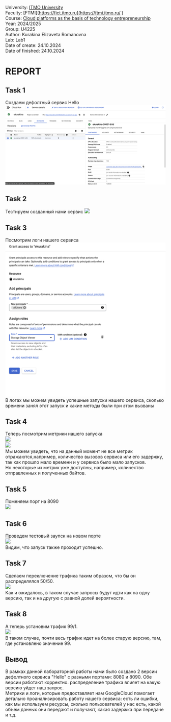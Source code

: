 University: [ITMO University](https://itmo.ru/ru/)  
Faculty: [FTMI](https://fict.itmo.ru](https://ftmi.itmo.ru/ )  
Course: [Cloud platforms as the basis of technology entrepreneurship](https://itmo-ict-faculty.github.io/cloud-platforms-as-the-basis-of-technology-entrepreneurship/)   
Year: 2024/2025  
Group: U4225  
Author: Kurakina Elizaveta Romanovna  
Lab: Lab1  
Date of create: 24.10.2024  
Date of finished: 24.10.2024  

# REPORT  
## Task 1  
Создаем дефолтный сервис Hello  
![](/lab2/screenhots/image1)  
## Task 2  
Тестируем созданный нами сервис
![](/lab2/screenshots/image2)  
## Task 3  
Посмотрим логи нашего сервиса
![](/lab3/screenshots/image3)  
В логах мы можем увидеть успешные запуски нашего сервиса, сколько времени занял этот запуск и какие методы были при этом вызваны
## Task 4  
Теперь посмотрим метрики нашего запуска   
![](/lab2/screenshots/image4)  
![](/lab2/screenshots/image42)  
Мы можем увидеть, что на данный момент не все метрик отражаются,например, количество вызовов сервиса или его задержку, так как прошло мало времени и у сервиса было мало запусков.  
Но некоторые из метрик уже доступны, например, количество отправленных и полученных байтов.
## Task 5  
Поменяем порт на 8090  
![](/lab2/screenshots/image5)    
## Task 6  
Проведем тестовый заупск на новом порте  
![](/lab2/screenshots/image6)  
Видим, что запуск также проходит успешно.  
## Task 7  
Сделаем переключение трафика таким образом, что бы он распределялся 50/50.  
![](/lab2/screenshots/image7)   
Как и ожидалось, в таком случае запросы будут идти как на одну версию, так и на другую с равной долей вероятности.
## Task 8  
А теперь установим трафик 99/1.  
![](/lab2/screenshots/image8)   
В таком случае, почти весь трафик идет на более старую версию, там, где установлено значение 99.  
## Вывод
В рамках данной лабораторной работы нами было создано 2 версии дефолтного сервиса "Hello" с разными портами: 8080 и 8090. Обе версии работают корректно. распределение трафика влияет на какую версию уйдет наш запрос.  
Метрики и логи, которые предоставляет нам GoogleCloud помогает детально проанализировать работу нашего сервиса: есть ли ошибки, как мы используем ресурсы, сколько пользователей у нас есть, какой объем данных они передают и получают, какая задержка при передаче и т.д.  
